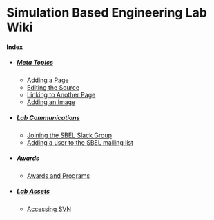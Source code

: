 # Simulation Based Engineering Lab Wiki

#### Index
- ##### [Meta Topics](/lab-wiki/meta/index.html)
	- [Adding a Page](/lab-wiki/meta/adding-a-page.html)
	- [Editing the Source](/lab-wiki/meta/editing-the-source.html)
	- [Linking to Another Page](/lab-wiki/meta/linking-to-another-page.html)
	- [Adding an Image](/lab-wiki/meta/adding-an-image.html)

- ##### [Lab Communications](/lab-wiki/communication/index.html)
	- [Joining the SBEL Slack Group](/lab-wiki/communication/joining-the-sbel-slack-group.html)
	- [Adding a user to the SBEL mailing list](/lab-wiki/communication/adding-a-user-to-the-sbel-mailing-list.html)

- ##### [Awards](/lab-wiki/awards/index.html)
    - [Awards and Programs](/lab-wiki/awards/awards-and-programs.html)

- ##### [Lab Assets](/lab-wiki/lab-assets/index.html)
    - [Accessing SVN](/lab-wiki/lab-assets/accessing-svn.html)